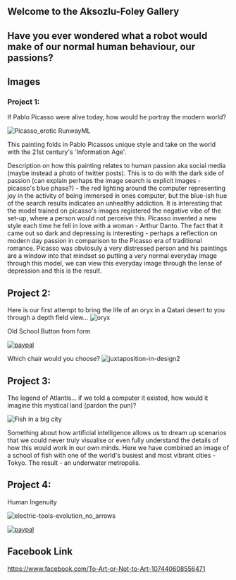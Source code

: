 ## Welcome to the Aksozlu-Foley Gallery

## Have you ever wondered what a robot would make of our normal human behaviour, our passions?

## Images

### Project 1:
If Pablo Picasso were alive today, how would he portray the modern world?

![Picasso_erotic RunwayML](https://user-images.githubusercontent.com/95362392/161054627-a6547f0d-2d96-4167-9821-143dc124ca0f.jpeg)

This painting folds in Pablo Picassos unique style and take on the world with the 21st century's 'Information Age'.

Description on how this painting relates to human passion aka social media (maybe instead a photo of twitter posts).
This is to do with the dark side of passion (can explain perhaps the image search is explicit images - picasso's blue phase?) - the red lighting around the computer representing joy in the activity of being immersed in ones computer, but the blue-ish hue of the search results indicates an unhealthy addiction. It is interesting that the model trained on picasso's images registered the negative vibe of the set-up, where a person would not perceive this. Picasso invented a new style each time he fell in love with a woman - Arthur Danto. The fact that it came out so dark and depressing is interesting - perhaps a reflection on modern day passion in comparison to the Picasso era of traditional romance. Picasso was obviosuly a very distressed person and his paintings are a window into that mindset so putting a very normal everyday image through this model, we can view this everyday image through the lense of depression and this is the result. 






## Project 2:
Here is our first attempt to bring the life of an oryx in a Qatari desert to you through a depth field view...
![oryx](https://user-images.githubusercontent.com/36861611/156750045-995133fd-e362-4ad0-bac8-644fcbd24961.png)

Old School Button from form

[![paypal](https://www.paypalobjects.com/en_US/i/btn/btn_buynowCC_LG.gif)](https://www.paypal.com/cgi-bin/webscr?cmd=_s-xclick&hosted_button_id=RLRA5DRA5YMBQ)


Which chair would you choose?
![juxtaposition-in-design2](https://user-images.githubusercontent.com/36861611/156750060-28ab5041-a07e-4b58-a623-076bdf48c3a4.png)

## Project 3:
The legend of Atlantis... if we told a computer it existed, how would it imagine this mystical land (pardon the pun)?

![Fish in a big city](https://user-images.githubusercontent.com/95362392/161055487-f92809ba-ef7d-4baa-8371-78f70710c8c6.jpg)

Something about how artificial intelligence allows us to dream up scenarios that we could never truly visualise or even fully understand the details of how this would work in our own minds. Here we have combined an image of a school of fish with one of the world's busiest and most vibrant cities - Tokyo. The result - an underwater metropolis.

## Project 4:
Human Ingenuity

![electric-tools-evolution_no_arrows](https://user-images.githubusercontent.com/36861611/164658851-0ceeb01a-d8c9-4497-976e-a1ea2ddf3fe1.jpg)

[![paypal](https://www.paypalobjects.com/en_US/i/btn/btn_buynowCC_LG.gif)](https://www.paypal.com/cgi-bin/webscr?cmd=_s-xclick&hosted_button_id=RLRA5DRA5YMBQ)

## Facebook Link

https://www.facebook.com/To-Art-or-Not-to-Art-107440608556471
